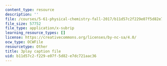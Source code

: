 ```yaml
---
content_type: resource
description: ''
file: /courses/5-61-physical-chemistry-fall-2017/b11d57c2f229e07f5d82e7dc721aac36_QkMB_0jOvVA.srt
file_size: 57752
file_type: application/x-subrip
learning_resource_types: []
license: https://creativecommons.org/licenses/by-nc-sa/4.0/
ocw_type: OCWFile
resourcetype: Other
title: 3play caption file
uid: b11d57c2-f229-e07f-5d82-e7dc721aac36
---
```

